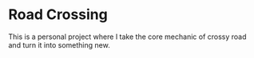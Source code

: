 # Road Crossing
 This is a personal project where I take the core mechanic of crossy road and turn it into something new.
